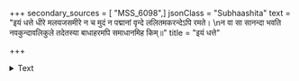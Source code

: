 +++
secondary_sources = [ "MSS_6098",]
jsonClass = "Subhaashita"
text = "इयं धत्ते धीरे मलयजसमीरे न च मुदं न पद्मानां वृन्दे ललितमकरन्देऽपि रमते।  \nन वा सा सानन्दा भवति नवकुन्दावलिकुले तदेतस्या बाधाहरमपि समाधानमिह किम्॥"
title = "इयं धत्ते"

+++

<details><summary>Text</summary>

इयं धत्ते धीरे मलयजसमीरे न च मुदं न पद्मानां वृन्दे ललितमकरन्देऽपि रमते।  
न वा सा सानन्दा भवति नवकुन्दावलिकुले तदेतस्या बाधाहरमपि समाधानमिह किम्॥
</details>

